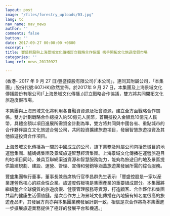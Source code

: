 ```yaml
---
layout: post
image: "/files/forestry_uploads/03.jpg"
lang: tc
nav_name: nav_news
author: ''
comments: false
button: ''
date: 2017-09-27 00:00:00 +0800
excerpt: ''
title: 豐盛控股與上海景域文化傳播訂立戰略合作協議 携手開拓文化旅遊度假市場
categories: ''
lang-ref: news_20170927

---
```

(香港- 2017 年 9 月 27 日)豐盛控股有限公司(「本公司」，連同其附屬公司，「本集團」;股份代號:607.HK)欣然宣佈，於2017年 9 月 27 日，本集團及上海景域文化傳播股份有限公司(「上海景域文化傳播」)訂立戰略合作協議，雙方將共同開拓文化旅遊度假市場。

本集團與上海景域文化將利用各自融資資源及社會資源，建立全方面戰略合作關係。雙方計劃戰略合作總投入約50億元人民幣，首期擬投入金額爲10億元人民幣，具體金額以項目進展所需資金計劃為準，雙方將共同與中國各省、重點城市的合作夥伴設立文化旅遊合營公司，共同投資擴建旅遊項目，發展智慧旅遊投資及其他旅遊投資合作項目。

上海景域文化傳播為一間於中國成立的公司，旗下業務及附屬公司包括景域目的地運營集團、驢媽媽集團及景域旅遊智慧經濟集團。上海景域文化傳播在運營旅遊目的地項目同時，兼具互聯網渠道資源和智慧服務能力，能夠為旅遊目的地及景區提供籌建規劃、建設、運營、管理、宣傳和營銷等涵蓋旅遊業發展所需的綜合服務。

豐盛集團執行董事，董事長兼首席執行官季昌群先生表示:「豐盛控股是一家以産業運營爲核心的綜合性企業。旅遊度假板塊是集團產業的重要組成部分。本集團將繼續整合全球優質的旅遊度假、健康管理服務等資源，打造顧客、合作夥伴和集團共贏的健康生活價值鏈。是次合作方上海景域文化傳播在內地擁有知名度很高的旅遊產品IP，其發展方向亦與本集團業務發展計劃一致，相信是次合作將為本集團進一步擴展旅遊業務提供了極好的發展平台和機遇。」